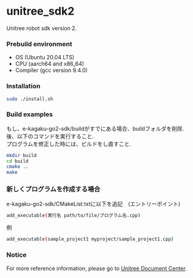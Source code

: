 # unitree_sdk2
Unitree robot sdk version 2.

### Prebuild environment
* OS  (Ubuntu 20.04 LTS)  
* CPU  (aarch64 and x86_64)   
* Compiler  (gcc version 9.4.0) 

### Installation
```bash
sudo ./install.sh

```

### Build examples
もし、e-kagaku-go2-sdk/buildがすでにある場合、buildフォルダを削除.  
後、以下のコマンドを実行すること.   
プログラムを修正した時には、ビルドをし直すこと.  
```bash
mkdir build
cd build
cmake ..
make
```

### 新しくプログラムを作成する場合
e-kagaku-go2-sdk/CMakeList.txtに以下を追記　(エントリーポイント)
```bash
add_executable(実行名 path/to/file/プログラム名.cpp)
```
例
```bash
add_executable(sample_project1 myproject/sample_project1.cpp)
```

### Notice
For more reference information, please go to [Unitree Document Center](https://support.unitree.com/home/zh/developer).
